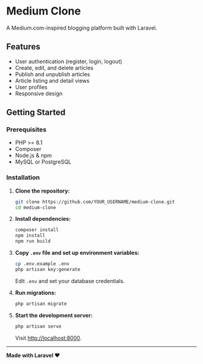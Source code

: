 # Medium Clone

A Medium.com-inspired blogging platform built with Laravel.

## Features

- User authentication (register, login, logout)
- Create, edit, and delete articles
- Publish and unpublish articles
- Article listing and detail views
- User profiles
- Responsive design

## Getting Started

### Prerequisites

- PHP >= 8.1
- Composer
- Node.js & npm
- MySQL or PostgreSQL

### Installation

1. **Clone the repository:**

   ```sh
   git clone https://github.com/YOUR_USERNAME/medium-clone.git
   cd medium-clone
   ```

2. **Install dependencies:**

   ```sh
   composer install
   npm install
   npm run build
   ```

3. **Copy `.env` file and set up environment variables:**

   ```sh
   cp .env.example .env
   php artisan key:generate
   ```

   Edit `.env` and set your database credentials.

4. **Run migrations:**

   ```sh
   php artisan migrate
   ```

5. **Start the development server:**

   ```sh
   php artisan serve
   ```

   Visit [http://localhost:8000](http://localhost:8000).



---

**Made with Laravel ❤️**